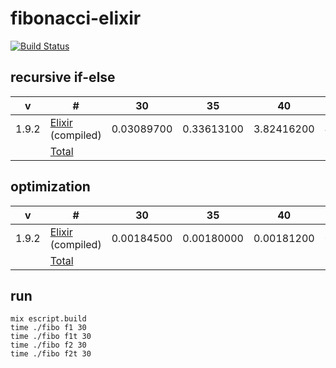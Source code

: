 # fibonacci-elixir

[![Build Status](https://travis-ci.org/xaoc-303/fibonacci-elixir.svg?branch=master)](https://travis-ci.org/xaoc-303/fibonacci-elixir)

## recursive if-else

| v | # | 30 | 35 | 40 | 45 |
| --- | --- | --- | --- | --- | --- |
| 1.9.2 | [Elixir](./fibo.ex) (compiled) | 0.03089700 | 0.33613100 | 3.82416200 | 40.77350300 |
| | [Total](https://github.com/xaoc-303/fibonacci) | | | | |

## optimization

| v | # | 30 | 35 | 40 | 45 |
| --- | --- | --- | --- | --- | --- |
| 1.9.2 | [Elixir](./fibo.ex) (compiled) | 0.00184500 | 0.00180000 | 0.00181200 | 0.00182200 |
| | [Total](https://github.com/xaoc-303/fibonacci) | | | | |

## run

```
mix escript.build
time ./fibo f1 30
time ./fibo f1t 30
time ./fibo f2 30
time ./fibo f2t 30
```

